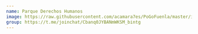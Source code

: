 ```yaml
---
name: Parque Derechos Humanos
image: https://raw.githubusercontent.com/acamara7es/PoGoFuenla/master/images/gyms/salud.jpg
group: https://t.me/joinchat/Cbanq0JYBANmWKSM_bintg
---
```

